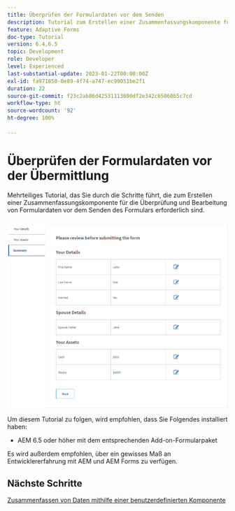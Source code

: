 ```yaml
---
title: Überprüfen der Formulardaten vor dem Senden
description: Tutorial zum Erstellen einer Zusammenfassungskomponente für die Überprüfung von Formulardaten vor der Übermittlung.
feature: Adaptive Forms
doc-type: Tutorial
version: 6.4,6.5
topic: Development
role: Developer
level: Experienced
last-substantial-update: 2023-01-22T00:00:00Z
exl-id: fa971850-0e89-4f74-a747-ec99051be2f1
duration: 22
source-git-commit: f23c2ab86d42531113690df2e342c65060b5c7cd
workflow-type: ht
source-wordcount: '92'
ht-degree: 100%

---
```


# Überprüfen der Formulardaten vor der Übermittlung

Mehrteiliges Tutorial, das Sie durch die Schritte führt, die zum Erstellen einer Zusammenfassungskomponente für die Überprüfung und Bearbeitung von Formulardaten vor dem Senden des Formulars erforderlich sind.

![review-form-data](assets/review-form-data.png)

Um diesem Tutorial zu folgen, wird empfohlen, dass Sie Folgendes installiert haben:

* AEM 6.5 oder höher mit dem entsprechenden Add-on-Formularpaket

Es wird außerdem empfohlen, über ein gewisses Maß an Entwicklererfahrung mit AEM und AEM Forms zu verfügen.

## Nächste Schritte

[Zusammenfassen von Daten mithilfe einer benutzerdefinierten Komponente](./create-component.md)